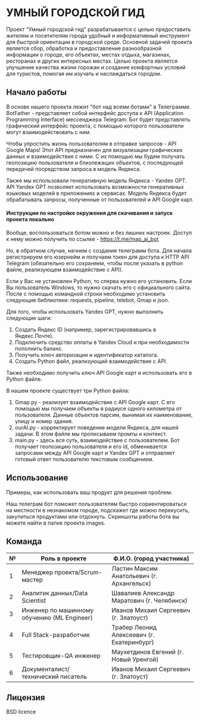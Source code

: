 # УМНЫЙ ГОРОДСКОЙ ГИД

Проект "Умный городской гид" разрабатывается с целью предоставить жителям и посетителям города удобный и информативный инструмент для быстрой ориентации в городской среде. Основной задачей проекта является сбор, обработка и предоставление разнообразной информации о городе, его объектах, местах отдыха, магазинах, ресторанах и других интересных местах.
Целью проекта является улучшение качества жизни горожан и создание комфортных условий для туристов, помогая им изучать и наслаждаться городом. 

## Начало работы

В основе нашего проекта лежит "бот над всеми ботами" в Телеграмме. BotFather - представляет собой интерфейс доступа к API (Application Programming Interface) мессенджера Telegram. Бот будет представлять графический интерфейс проекта, с помощью которого пользователи могут взаимодействовать с ним. 

Чтобы упростить жизнь пользователям в отправке запросов - API Google Maps! Этот API предназначен для визуализации графических данных и взаимодействия с ними. С их помощью мы будем получать геопозицию пользователя и близлежащих объектов, с последующей передачей посредством запроса в модель Яндекса.

Также мы использовали генеративную модель Яндекса - Yandex GPT. API Yandex GPT позволяет использовать возможности генеративных языковых моделей в приложениях и сервисах. Модель Яндекса будет обрабатывать запросы, полученные от пользователей и API Google карт. 

#### Инструкции по настройке окружения для скачивания и запуск проекта локально

Вообще, воспользоваться ботом можно и без лишних настроек. Доступ к нему можно получить по ссылке - https://t.me/map_ai_bot

Но, в обратном случае, начнем с создания телеграмм бота. Для начала регистрируем его юзернейм и получаем токен для доступа к HTTP API Telegram (обязательно его сохраняем, чтобы после указать в python файле, реализующем взаимодействие с API).

Если у Вас не установлен Python, то сперва нужно его установить. Если Вы пользователь Windows, то нужно скачать его с официального сайта. После с помощью командной строки необходимо установить следующие библиотеки: requests, pipeline, telebot, Gmap и json.

Для того, чтобы использовать Yandex GPT, нужно выполнить следующие шаги:
1. Создать Яндекс ID (например, зарегистрировавшись в Яндекс.Почте).
2. Подключить средство оплаты в Yandex Cloud и при необходимости пополнить баланс.
3. Получить ключ авторизации и идентификатор каталога.
4. Создать Python файл, реализующий взаимодействие с API.


Также необходимо получить ключ API Google карт и использовать его в Python файле.

В нашем проекте существует три Python файла:
1. Gmap.py - реализует взаимодействие с API Google карт. С его помощью мы получаем объекты в радиусе одного километра от пользователя. Данные объектов парсим, вынимая их наименование, улицу и номер здания.
2. ourAI.py - корректирует поведение модели Яндекса, для нашей задачи. В этом файле мы прописываем промты и контекст.
3. main.py - здесь вся суть, взаимодействие с пользователем. Бот получает геопозицию пользователя и его id, обменивается запросами между API Google карт и Yandex GPT и отправляет готовый ответ пользователю текстовым сообщением.
## Использование

Примеры, как использовать ваш продукт для решения проблем.

Наш телеграм бот поможет пользователям быстро сориентироваться на местности в незнакомом городе, подскажет где можно перекусить, закупиться продуктами или отдохнуть. Cкриншоты работы бота вы можете найти в папке проекта images.
## Команда

| №	| Роль в проекте							  |	Ф.И.О. (город участника)                    |
|---|---------------------------------------------|---------------------------------------------|
| 1	| Менеджер проекта/Scrum-мастер				  |	Ластин Максим Анатольевич (г. Архангельск)  |
| 2	| Аналитик данных/Data Scientist			  |	Шавалиев Александр Маратович (г. Челябинск) |
| 3	| Инженер по машинному обучению (ML Engineer) |	Иванов Михаил Сергеевич (г. Златоуст)       |
| 4	| Full Stack-разработчик					  |	Трабер Леонид Алексеевич (г. Екатеринбург)  |
| 5	| Тестировщик-QA инженер					  |	Маухетдинов Евгений (г. Новый Уренгой)      |
| 6	| Документалист/технический писатель		  |	Иванов Михаил Сергеевич (г. Златоуст)       |

## Лицензия

BSD licence
